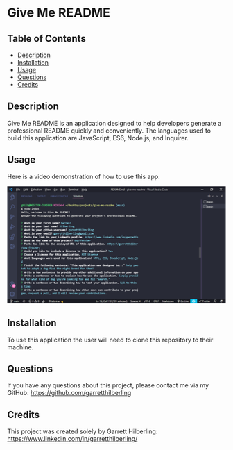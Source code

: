 
# Give Me README

## Table of Contents
* [Description](#Description)
* [Installation](#Installation)
* [Usage](#Usage)
* [Questions](#Questions)
* [Credits](#Credits)

## Description
Give Me README is an application designed to help developers generate a professional README quickly and conveniently. The languages used to build this application are JavaScript, ES6, Node.js, and Inquirer. 

## Usage
Here is a video demonstration of how to use this app:

[![video demonstration](./assets/img/application-screenshot.png)](https://drive.google.com/file/d/1oxkgCvzq_pCoQ3KIfDblarN2pQcF-8Qz/view?usp=sharing)

## Installation
To use this application the user will need to clone this repository to their machine. 

## Questions
If you have any questions about this project, please contact me via my GitHub: https://github.com/garretthilberling

## Credits
This project was created solely by Garrett Hilberling: https://www.linkedin.com/in/garretthilberling/
    
